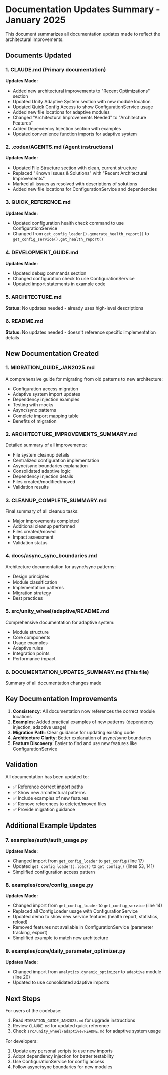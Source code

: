 # Documentation Updates Summary - January 2025

This document summarizes all documentation updates made to reflect the architectural improvements.

## Documents Updated

### 1. **CLAUDE.md** (Primary documentation)
**Updates Made:**
- Added new architectural improvements to "Recent Optimizations" section
- Updated Unity Adaptive System section with new module location
- Updated Quick Config Access to show ConfigurationService usage
- Added new file locations for adaptive modules
- Changed "Architectural Improvements Needed" to "Architecture Features"
- Added Dependency Injection section with examples
- Updated convenience function imports for adaptive system

### 2. **.codex/AGENTS.md** (Agent instructions)
**Updates Made:**
- Updated File Structure section with clean, current structure
- Replaced "Known Issues & Solutions" with "Recent Architectural Improvements"
- Marked all issues as resolved with descriptions of solutions
- Added new file locations for ConfigurationService and dependencies

### 3. **QUICK_REFERENCE.md**
**Updates Made:**
- Updated configuration health check command to use ConfigurationService
- Changed from `get_config_loader().generate_health_report()` to `get_config_service().get_health_report()`

### 4. **DEVELOPMENT_GUIDE.md**
**Updates Made:**
- Updated debug commands section
- Changed configuration check to use ConfigurationService
- Updated import statements in example code

### 5. **ARCHITECTURE.md**
**Status:** No updates needed - already uses high-level descriptions

### 6. **README.md**
**Status:** No updates needed - doesn't reference specific implementation details

## New Documentation Created

### 1. **MIGRATION_GUIDE_JAN2025.md**
A comprehensive guide for migrating from old patterns to new architecture:
- Configuration access migration
- Adaptive system import updates
- Dependency injection examples
- Testing with mocks
- Async/sync patterns
- Complete import mapping table
- Benefits of migration

### 2. **ARCHITECTURE_IMPROVEMENTS_SUMMARY.md**
Detailed summary of all improvements:
- File system cleanup details
- Centralized configuration implementation
- Async/sync boundaries explanation
- Consolidated adaptive logic
- Dependency injection details
- Files created/modified/moved
- Validation results

### 3. **CLEANUP_COMPLETE_SUMMARY.md**
Final summary of all cleanup tasks:
- Major improvements completed
- Additional cleanup performed
- Files created/moved
- Impact assessment
- Validation status

### 4. **docs/async_sync_boundaries.md**
Architecture documentation for async/sync patterns:
- Design principles
- Module classification
- Implementation patterns
- Migration strategy
- Best practices

### 5. **src/unity_wheel/adaptive/README.md**
Comprehensive documentation for adaptive system:
- Module structure
- Core components
- Usage examples
- Adaptive rules
- Integration points
- Performance impact

### 6. **DOCUMENTATION_UPDATES_SUMMARY.md** (This file)
Summary of all documentation changes made

## Key Documentation Improvements

1. **Consistency**: All documentation now references the correct module locations
2. **Examples**: Added practical examples of new patterns (dependency injection, adaptive usage)
3. **Migration Path**: Clear guidance for updating existing code
4. **Architecture Clarity**: Better explanation of async/sync boundaries
5. **Feature Discovery**: Easier to find and use new features like ConfigurationService

## Validation

All documentation has been updated to:
- ✅ Reference correct import paths
- ✅ Show new architectural patterns
- ✅ Include examples of new features
- ✅ Remove references to deleted/moved files
- ✅ Provide migration guidance

## Additional Example Updates

### 7. **examples/auth/auth_usage.py**
**Updates Made:**
- Changed import from `get_config_loader` to `get_config` (line 17)
- Updated `get_config_loader().load()` to `get_config()` (lines 53, 141)
- Simplified configuration access pattern

### 8. **examples/core/config_usage.py**
**Updates Made:**
- Changed import from `get_config_loader` to `get_config_service` (line 14)
- Replaced all ConfigLoader usage with ConfigurationService
- Updated demo to show new service features (health report, statistics, reload)
- Removed features not available in ConfigurationService (parameter tracking, export)
- Simplified example to match new architecture

### 9. **examples/core/daily_parameter_optimizer.py**
**Updates Made:**
- Changed import from `analytics.dynamic_optimizer` to `adaptive` module (line 20)
- Updated to use consolidated adaptive imports

## Next Steps

For users of the codebase:
1. Read `MIGRATION_GUIDE_JAN2025.md` for upgrade instructions
2. Review `CLAUDE.md` for updated quick reference
3. Check `src/unity_wheel/adaptive/README.md` for adaptive system usage

For developers:
1. Update any personal scripts to use new imports
2. Adopt dependency injection for better testability
3. Use ConfigurationService for config access
4. Follow async/sync boundaries for new modules
